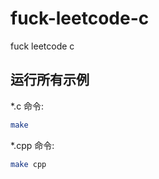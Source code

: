 # fuck-leetcode-c
fuck leetcode c


## 运行所有示例

*.c 命令:

```bash
make
```

*.cpp 命令:

```bash
make cpp
```
